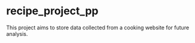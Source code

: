 # recipe_project_pp
 This project aims to store data collected from a cooking website for future analysis.
